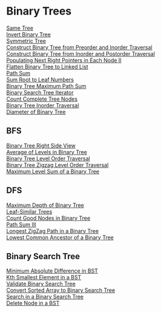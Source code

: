 # Binary Trees

[Same Tree](https://leetcode.com/problems/same-tree)\
[Invert Binary Tree](https://leetcode.com/problems/invert-binary-tree)\
[Symmetric Tree](https://leetcode.com/problems/symmetric-tree)\
[Construct Binary Tree from Preorder and Inorder Traversal](https://leetcode.com/problems/construct-binary-tree-from-preorder-and-inorder-traversal)\
[Construct Binary Tree from Inorder and Postorder Traversal](https://leetcode.com/problems/construct-binary-tree-from-inorder-and-postorder-traversal/)\
[Populating Next Right Pointers in Each Node II](https://leetcode.com/problems/populating-next-right-pointers-in-each-node-ii)\
[Flatten Binary Tree to Linked List](https://leetcode.com/problems/flatten-binary-tree-to-linked-list)\
[Path Sum](https://leetcode.com/problems/path-sum)\
[Sum Root to Leaf Numbers](https://leetcode.com/problems/sum-root-to-leaf-numbers)\
[Binary Tree Maximum Path Sum](https://leetcode.com/problems/binary-tree-maximum-path-sum)\
[Binary Search Tree Iterator](https://leetcode.com/problems/binary-search-tree-iterator)\
[Count Complete Tree Nodes](https://leetcode.com/problems/count-complete-tree-nodes)\
[Binary Tree Inorder Traversal](https://leetcode.com/problems/binary-tree-inorder-traversal)\
[Diameter of Binary Tree](https://leetcode.com/problems/diameter-of-binary-tree)

## BFS

[Binary Tree Right Side View](https://leetcode.com/problems/binary-tree-right-side-view)\
[Average of Levels in Binary Tree](https://leetcode.com/problems/average-of-levels-in-binary-tree)\
[Binary Tree Level Order Traversal](https://leetcode.com/problems/binary-tree-level-order-traversal)\
[Binary Tree Zigzag Level Order Traversal](https://leetcode.com/problems/binary-tree-zigzag-level-order-traversal)\
[Maximum Level Sum of a Binary Tree](https://leetcode.com/problems/maximum-level-sum-of-a-binary-tree)

## DFS

[Maximum Depth of Binary Tree](https://leetcode.com/problems/maximum-depth-of-binary-tree)\
[Leaf-Similar Trees](https://leetcode.com/problems/leaf-similar-trees)\
[Count Good Nodes in Binary Tree](https://leetcode.com/problems/count-good-nodes-in-binary-tree)\
[Path Sum III](https://leetcode.com/problems/path-sum-iii)\
[Longest ZigZag Path in a Binary Tree](https://leetcode.com/problems/longest-zigzag-path-in-a-binary-tree)\
[Lowest Common Ancestor of a Binary Tree](https://leetcode.com/problems/lowest-common-ancestor-of-a-binary-tree)

## Binary Search Tree

[Minimum Absolute Difference in BST](https://leetcode.com/problems/minimum-absolute-difference-in-bst)\
[Kth Smallest Element in a BST](https://leetcode.com/problems/kth-smallest-element-in-a-bst)\
[Validate Binary Search Tree](https://leetcode.com/problems/validate-binary-search-tree)\
[Convert Sorted Array to Binary Search Tree](https://leetcode.com/problems/convert-sorted-array-to-binary-search-tree)\
[Search in a Binary Search Tree](https://leetcode.com/problems/search-in-a-binary-search-tree)\
[Delete Node in a BST](https://leetcode.com/problems/delete-node-in-a-bst)
